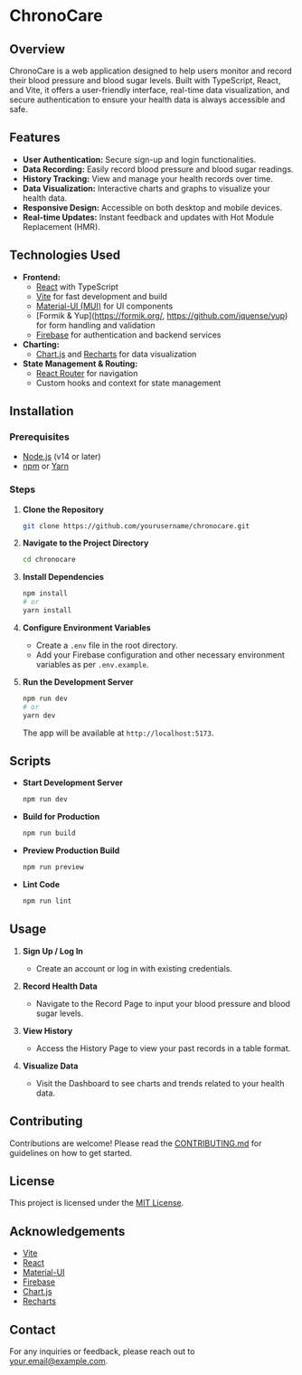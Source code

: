 # ChronoCare

## Overview

ChronoCare is a web application designed to help users monitor and record their blood pressure and blood sugar levels. Built with TypeScript, React, and Vite, it offers a user-friendly interface, real-time data visualization, and secure authentication to ensure your health data is always accessible and safe.

## Features

- **User Authentication:** Secure sign-up and login functionalities.
- **Data Recording:** Easily record blood pressure and blood sugar readings.
- **History Tracking:** View and manage your health records over time.
- **Data Visualization:** Interactive charts and graphs to visualize your health data.
- **Responsive Design:** Accessible on both desktop and mobile devices.
- **Real-time Updates:** Instant feedback and updates with Hot Module Replacement (HMR).

## Technologies Used

- **Frontend:**
  - [React](https://reactjs.org/) with TypeScript
  - [Vite](https://vitejs.dev/) for fast development and build
  - [Material-UI (MUI)](https://mui.com/) for UI components
  - [Formik & Yup](https://formik.org/, https://github.com/jquense/yup) for form handling and validation
  - [Firebase](https://firebase.google.com/) for authentication and backend services
- **Charting:**
  - [Chart.js](https://www.chartjs.org/) and [Recharts](https://recharts.org/) for data visualization
- **State Management & Routing:**
  - [React Router](https://reactrouter.com/) for navigation
  - Custom hooks and context for state management

## Installation

### Prerequisites

- [Node.js](https://nodejs.org/) (v14 or later)
- [npm](https://www.npmjs.com/) or [Yarn](https://yarnpkg.com/)

### Steps

1. **Clone the Repository**
   ```bash
   git clone https://github.com/yourusername/chronocare.git
   ```
2. **Navigate to the Project Directory**
   ```bash
   cd chronocare
   ```
3. **Install Dependencies**
   ```bash
   npm install
   # or
   yarn install
   ```
4. **Configure Environment Variables**

   - Create a `.env` file in the root directory.
   - Add your Firebase configuration and other necessary environment variables as per `.env.example`.

5. **Run the Development Server**
   ```bash
   npm run dev
   # or
   yarn dev
   ```
   The app will be available at `http://localhost:5173`.

## Scripts

- **Start Development Server**
  ```bash
  npm run dev
  ```
- **Build for Production**
  ```bash
  npm run build
  ```
- **Preview Production Build**
  ```bash
  npm run preview
  ```
- **Lint Code**
  ```bash
  npm run lint
  ```

## Usage

1. **Sign Up / Log In**

   - Create an account or log in with existing credentials.

2. **Record Health Data**

   - Navigate to the Record Page to input your blood pressure and blood sugar levels.

3. **View History**

   - Access the History Page to view your past records in a table format.

4. **Visualize Data**
   - Visit the Dashboard to see charts and trends related to your health data.

## Contributing

Contributions are welcome! Please read the [CONTRIBUTING.md](CONTRIBUTING.md) for guidelines on how to get started.

## License

This project is licensed under the [MIT License](LICENSE).

## Acknowledgements

- [Vite](https://vitejs.dev/)
- [React](https://reactjs.org/)
- [Material-UI](https://mui.com/)
- [Firebase](https://firebase.google.com/)
- [Chart.js](https://www.chartjs.org/)
- [Recharts](https://recharts.org/)

## Contact

For any inquiries or feedback, please reach out to [your.email@example.com](mailto:your.email@example.com).
